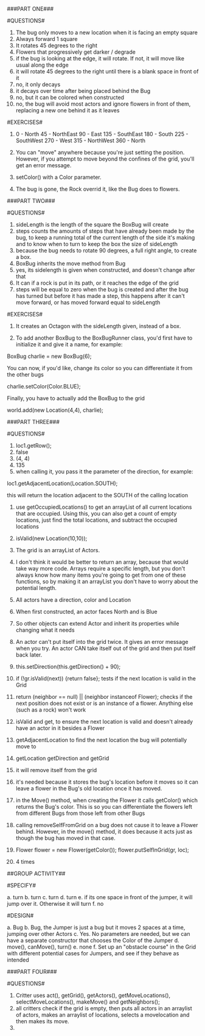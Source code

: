 ###PART ONE###

#QUESTIONS#

1. The bug only moves to a new location when it is facing an empty square
2. Always forward 1 square
3. It rotates 45 degrees to the right
4. Flowers that progressively get darker / degrade
5. if the bug is looking at the edge, it will rotate. If not, it will move like usual along the edge
6. it will rotate 45 degrees to the right until there is a blank space in front of it
7. no, it only decays
8. it decays over time after being placed behind the Bug
9. no, but it can be colored when constructed
10. no, the bug will avoid most actors and ignore flowers in front of them, replacing a new one behind it as it leaves

#EXERCISES#

1.  0   - North
    45  - NorthEast
    90  - East
    135 - SouthEast
    180 - South
    225 - SouthWest
    270 - West
    315 - NorthWest
    360 - North

2.  You can "move" anywhere because you're just setting the position. However, if you attempt to move beyond the confines of the grid, you'll get an error message.

3.  setColor() with a Color parameter.

4.  The bug is gone, the Rock overrid it, like the Bug does to flowers.


###PART TWO###

#QUESTIONS#

1.  sideLength is the length of the square the BoxBug will create
2.  steps counts the amounts of steps that have already been made by the bug, to keep a running total of the current length of the side it's making and to know when to turn to keep the box the size of sideLength
3. because the bug needs to rotate 90 degrees, a full right angle, to create a box.
4. BoxBug inherits the move method from Bug
5. yes, its sidelength is given when constructed, and doesn't change after that
6. It can if a rock is put in its path, or it reaches the edge of the grid
7. steps will be equal to zero when the bug is created and after the bug has turned but before it has made a step, this happens after it can't move forward, or has moved forward equal to sideLength

#EXERCISES#

1.  It creates an Octagon with the sideLength given, instead of a box.

5.  To add another BoxBug to the BoxBugRunner class, you'd first have to initialize it and give it a name, for example: 

BoxBug charlie = new BoxBug(6);

You can now, if you'd like, change its color so you can differentiate it from the other bugs

charlie.setColor(Color.BLUE);

Finally, you have to actually add the BoxBug to the grid

world.add(new Location(4,4), charlie);


###PART THREE###

#QUESTIONS#

1.  loc1.getRow();
2.  false
3.  (4, 4)
4.  135
5.  when calling it, you pass it the parameter of the direction, for example:

loc1.getAdjacentLocation(Location.SOUTH);

this will return the location adjacent to the SOUTH of the calling location

1.  use getOccupiedLocations() to get an arrayList of all current locations that are occupied. Using this, you can also get a count of empty locations, just find the total locations, and subtract the occupied locations
2.  isValid(new Location(10,10));
3.  The grid is an arrayList of Actors.
4.  I don't think it would be better to return an array, because that would take way more code. Arrays require a specific length, but you don't always know how many items you're going to get from one of these functions, so by making it an arrayList you don't have to worry about the potential length.

1. All actors have a direction, color and Location
2. When first constructed, an actor faces North and is Blue
3. So other objects can extend Actor and inherit its properties while changing what it needs
4. An actor can't put itself into the grid twice. It gives an error message when you try. An actor CAN take itself out of the grid and then put itself back later.
5. this.setDirection(this.getDirection() + 90);

1. if (!gr.isValid(next)) {return false}; tests if the next location is valid in the Grid
2. return (neighbor == null) || (neighbor instanceof Flower); checks if the next position does not exist or is an instance of a flower. Anything else (such as a rock) won't work
3. isValid and get, to ensure the next location is valid and doesn't already have an actor in it besides a Flower
4. getAdjacentLocation to find the next location the bug will potentially move to
5. getLocation getDirection and getGrid
6. it will remove itself from the grid
7. it's needed because it stores the bug's location before it moves so it can leave a flower in the Bug's old location once it has moved.
8. in the Move() method, when creating the Flower it calls getColor() which returns the Bug's color. This is so you can differentiate the flowers left from different Bugs from those left from other Bugs
9. calling removeSelfFromGrid on a bug does not cause it to leave a Flower behind. However, in the move() method, it does because it acts just as though the bug has moved in that case.
10. Flower flower = new Flower(getColor());
flower.putSelfInGrid(gr, loc);
11. 4 times

##GROUP ACTIVITY##

#SPECIFY#

a. turn
b. turn
c. turn
d. turn
e. if its one space in front of the jumper, it will jump over it. Otherwise it will turn
f. no

#DESIGN#

a. Bug
b. Bug, the Jumper is just a bug but it moves 2 spaces at a time, jumping over other Actors
c. Yes. No parameters are needed, but we can have a separate constructor that chooses the Color of the Jumper
d. move(), canMove(), turn()
e. none
f. Set up an "obstacle course" in the Grid with different potential cases for Jumpers, and see if they behave as intended


###PART FOUR###

#QUESTIONS#

1. Critter uses act(), getGrid(), getActors(), getMoveLocations(), selectMoveLocations(), makeMove() and getNeighbors();
2. all critters check if the grid is empty, then puts all actors in an arraylist of actors, makes an arraylist of locations, selects a movelocation and then makes its move.
3. 